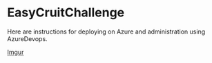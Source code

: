 # EasyCruitChallenge

Here are instructions for deploying on Azure and administration using AzureDevops.

[Imgur](https://imgur.com/0L1Rsn7)
